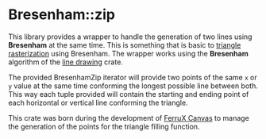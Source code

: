 # Bresenham::zip

This library provides a wrapper to handle the generation of two lines using **Bresenham** at the same time.
This is something that is basic to [triangle rasterization](http://www.sunshine2k.de/coding/java/TriangleRasterization/TriangleRasterization.html)
using Bresenham. The wrapper works using the  **Bresenham** algorithm of the [line drawing](https://crates.io/crates/line_drawing) crate. 

The provided BresenhamZip iterator will provide two points of the same `x` or `y` value at the same time conforming the 
longest possible line between both. This way each tuple provided will contain the starting and ending point of each
horizontal or vertical line conforming the triangle.

This crate was born during the development of [FerruX Canvas](https://crates.io/crates/ferrux_canvas) to manage the
generation of the points for the triangle filling function.
